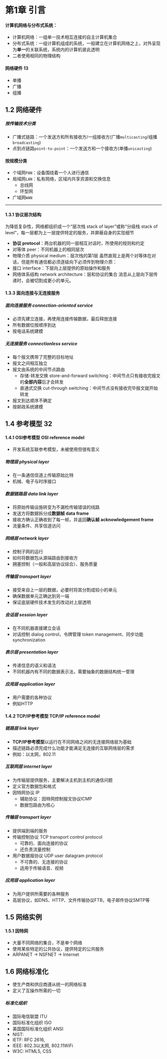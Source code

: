 # 第1章 引言

#### 计算机网络与分布式系统：
- 计算机网络：一组单一技术相互连接的自主计算机集合
- 分布式系统：一组计算机组成的系统，一般建立在计算机网络之上，对外呈现为**单一**的关联系统，系统内的计算机彼此透明
- 二者使用相同的物理结构


#### 网络硬件 13
- 单播
- 广播
- 组播

## 1.2 网络硬件
##### 按传输技术分类
  - 广播式链路：一个发送方和所有接收方/一组接收方(广播`multicasting`/组播`broadcasting`)
  - 点到点链路`point-to-point`：一个发送方和一个接收方(单播`unicasting`)

#### 按规模分类
  - 个域网`PAN`：设备围绕着一个人进行通信
  - 局域网`LAN`：私有网络，区域内共享资源和交换信息
    - 总线网
    - 环型网
  - 广域网`WAN`

***

#### 1.3.1 协议层次结构
为降低复杂性，网络都组织成一个“层次栈 stack of layer”或称“分级栈 stack of level”，每一层都为上一层提供特定的服务，并屏蔽自身的实现细节
- **协议 protocol**：两台机器的同一层相互对话时，所使用的规则和约定
- 对等体 peer：不同机器上的相同层次
- 物理介质 physical medium：层次栈的第1层
虽然直观上是两个对等体在对话，但是所有通信都必须逐级向下必须传到物理介质：
- 接口 interface：下层向上层提供的原始操作和服务
- 网络体系结构 network architecture：层和协议的集合
消息从上层向下层传递时，会被切割成更小的单元。

#### 1.3.3 面向连接与无连接服务
##### 面向连接服务 connection-oriented service
- 必须先建立连接，再使用连接传输数据，最后释放连接
- 所有数据位按顺序到达
- 按电话系统建模

##### 无连接服务 connectionless service
- 每个报文携带了完整的目标地址
- 报文之间相互独立
- 报文由系统的中间节点路由
  - 存储-转发交换 store-and-forward switching：中间节点只有接收完报文的**全部内容**后才会转发
  - 直通式交换 cut-through switching：中间节点没有接收完毕报文就开始转发
- 报文到达顺序不确定
- 按邮政系统建模

## 1.4 参考模型 32
#### 1.4.1 OSI参考模型 OSI reference model
- 开发系统互联参考模型，未被使用但很有意义
##### 物理层 physical layer
- 在一条通信信道上传输原始比特
- 机械、电子与时序接口
##### 数据链路层 data link layer
- 将原始传输设施转变为不漏检传输错误的线路
- 发送方将数据拆分成**数据帧 data frame**
- 接收方确认正确收到了每一帧，并返回**确认帧 acknowledgement frame**
- 流量条件、共享信道访问
##### 网络层 network layer
- 控制子网的运行
- 如何将数据包从源端路由到接收方
- 拥塞控制（一般和高层协议综合）、服务质量
##### 传输层 transport layer
- 接受来自上一层的数据，必要时将其分割成较小的单元
- 确保数据单元正确达到另一端
- 保证底层硬件技术发生的改动对上层透明
##### 会话层 session layer
- 在不同机器直接建立会话
- 对话控制 dialog control，令牌管理 token management、同步功能 synchronization
##### 表示层 presentation layer
- 传递信息的语义和语法
- 不同机器内有不同的数据表示法，需要抽象的数据结构统一管理
##### 应用层 application layer
- 用户需要的各种协议
- 例如HTTP

#### 1.4.2 TCP/IP参考模型 TCP/IP reference model
##### 链路层 link layer
- **TCP/IP参考模型**以运行在不同网络之间的无连接网络层为基础
- 描述链路必须完成什么功能才能满足无连接的互联网络层的需求
- 例如：以太网，802.11

##### 互联网层 internet layer
- 为传输层提供服务，主要解决主机到主机的通信问题
- 定义官方数据包和格式
- 因特网协议 IP
  - 辅助协议：因特网控制报文协议ICMP
  - 数据包路由为核心

##### 传输层 transport layer
- 提供端到端的服务
- 传输控制协议 TCP transport control protocol
  - 可靠的、面向连接的协议
  - 还负责流量控制
- 用户数据报协议 UDP user datagram protocol
  - 不可靠的、无连接的协议
  - 适用于传输语音、视频

##### 应用层 application layer
- 为用户提供所需要的各种服务
- 高层协议，如DNS、HTTP、文件传输协议FTB，电子邮件协议SMTP等

## 1.5 网络实例
#### 1.5.1 因特网
- 大量不同网络的集合，不是单个网络
- 使用某些特定的公共协议，提供特定的公共服务
- ARPANET -> NSFNET -> Internet

## 1.6 网络标准化
- 使生产商和供应商遵从统一的网络标准
- 定义了互操作所需的一切
##### 标准化组织
- 国际电信联盟 ITU
- 国际标准化组织 ISO
- 美国国际标准化组织 ANSI
- NIST: 
- IETF: RFC 2616, 
- IEEE: 802.3以太网, 802.11WiFi
- W3C: HTML5, CSS